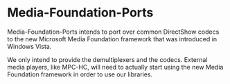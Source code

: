Media-Foundation-Ports
======================
Media-Foundation-Ports intends to port over common DirectShow codecs to the new Microsoft Media Foundation framework that was introduced in Windows Vista.

We only intend to provide the demultiplexers and the codecs. External media players, like MPC-HC, will need to actually start using the new Media Foundation framework in order to use our libraries. 